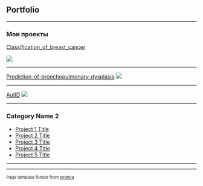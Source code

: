 ## Portfolio

---

### Мои проекты


[Classification_of_breast_cancer](/sample_page)


<img src="images/dummy_thumbnail.jpg?raw=true"/>

---
[Prediction-of-bronchopulmonary-dysplasia](/pdf/sample_presentation.pdf)
<img src="images/dummy_thumbnail.jpg?raw=true"/>

---
[AutID](http://example.com/)
<img src="images/dummy_thumbnail.jpg?raw=true"/>

---

### Category Name 2

- [Project 1 Title](http://example.com/)
- [Project 2 Title](http://example.com/)
- [Project 3 Title](http://example.com/)
- [Project 4 Title](http://example.com/)
- [Project 5 Title](http://example.com/)

---




---
<p style="font-size:11px">Page template forked from <a href="https://github.com/evanca/quick-portfolio">evanca</a></p>
<!-- Remove above link if you don't want to attibute -->
